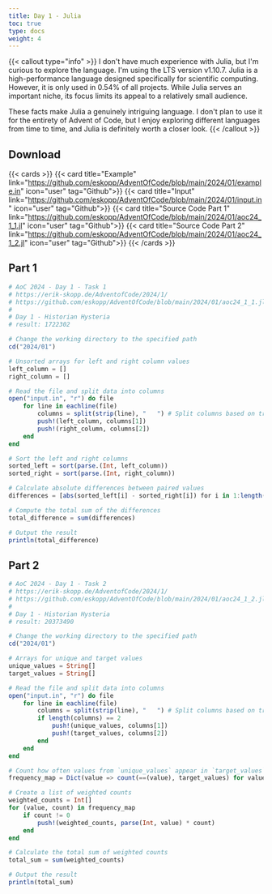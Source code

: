```yaml
---
title: Day 1 - Julia
toc: true
type: docs
weight: 4
---
```


{{< callout type="info" >}}
I don't have much experience with Julia, but I'm curious to explore the language. I'm using the LTS version v1.10.7. Julia is a high-performance language designed specifically for scientific computing. However, it is only used in 0.54% of all projects. While Julia serves an important niche, its focus limits its appeal to a relatively small audience.

These facts make Julia a genuinely intriguing language. I don't plan to use it for the entirety of Advent of Code, but I enjoy exploring different languages from time to time, and Julia is definitely worth a closer look.
{{< /callout >}}

## Download

{{< cards >}}
{{< card title="Example" link="https://github.com/eskopp/AdventOfCode/blob/main/2024/01/example.in" icon="user" tag="Github">}}
{{< card title="Input" link="https://github.com/eskopp/AdventOfCode/blob/main/2024/01/input.in" icon="user" tag="Github">}}
{{< card title="Source Code Part 1" link="https://github.com/eskopp/AdventOfCode/blob/main/2024/01/aoc24_1_1.jl" icon="user" tag="Github">}}
{{< card title="Source Code Part 2" link="https://github.com/eskopp/AdventOfCode/blob/main/2024/01/aoc24_1_2.jl" icon="user" tag="Github">}}
{{< /cards >}}

## Part 1

```julia {linenos=table,linenostart=1}
# AoC 2024 - Day 1 - Task 1
# https://erik-skopp.de/AdventofCode/2024/1/
# https://github.com/eskopp/AdventOfCode/blob/main/2024/01/aoc24_1_1.jl
#
# Day 1 - Historian Hysteria
# result: 1722302

# Change the working directory to the specified path
cd("2024/01")

# Unsorted arrays for left and right column values
left_column = []
right_column = []

# Read the file and split data into columns
open("input.in", "r") do file
    for line in eachline(file)
        columns = split(strip(line), "   ") # Split columns based on triple spaces
        push!(left_column, columns[1])
        push!(right_column, columns[2])
    end
end

# Sort the left and right columns
sorted_left = sort(parse.(Int, left_column))
sorted_right = sort(parse.(Int, right_column))

# Calculate absolute differences between paired values
differences = [abs(sorted_left[i] - sorted_right[i]) for i in 1:length(sorted_left)]

# Compute the total sum of the differences
total_difference = sum(differences)

# Output the result
println(total_difference)

```

## Part 2

```julia {linenos=table,linenostart=1}
# AoC 2024 - Day 1 - Task 2
# https://erik-skopp.de/AdventofCode/2024/1/
# https://github.com/eskopp/AdventOfCode/blob/main/2024/01/aoc24_1_2.jl
#
# Day 1 - Historian Hysteria
# result: 20373490

# Change the working directory to the specified path
cd("2024/01")

# Arrays for unique and target values
unique_values = String[]
target_values = String[]

# Read the file and split data into columns
open("input.in", "r") do file
    for line in eachline(file)
        columns = split(strip(line), "   ") # Split columns based on triple spaces
        if length(columns) == 2
            push!(unique_values, columns[1])
            push!(target_values, columns[2])
        end
    end
end

# Count how often values from `unique_values` appear in `target_values`
frequency_map = Dict(value => count(==(value), target_values) for value in unique_values)

# Create a list of weighted counts
weighted_counts = Int[]
for (value, count) in frequency_map
    if count != 0
        push!(weighted_counts, parse(Int, value) * count)
    end
end

# Calculate the total sum of weighted counts
total_sum = sum(weighted_counts)

# Output the result
println(total_sum)


```
